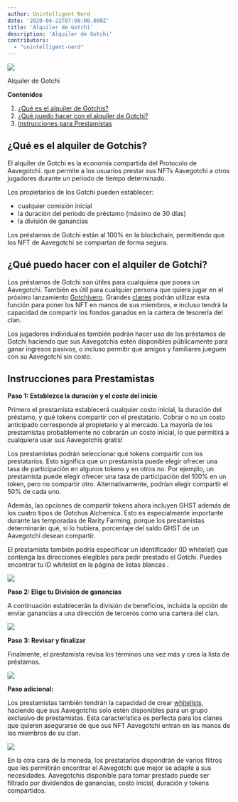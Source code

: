 ```yaml
---
author: Unintelligent Nerd
date: '2020-04-23T07:00:00.000Z'
title: 'Alquiler de Gotchi'
description: 'Alquiler de Gotchi'
contributors:
  - "unintelligent-nerd"
---
```


<div class="headerImageContainer">
<img class="headerImage" src="/gotchi-lending/gotchi-lending.png">
<p class="headerImageText">Alquiler de Gotchi</p>
</div>

<div class="contentsBox">

**Contenidos**

<ol>
<li><a href=#what-is-gotchi-lending->¿Qué es el alquiler de Gotchis?</a></li>
<li><a href=#what-can-i-do-with-gotchi-lending->¿Qué puedo hacer con el alquiler de Gotchi?</a></li>
<li><a href=#instructions-for-lenders>Instrucciones para Prestamistas</a></li>
</ol>

</div>

## ¿Qué es el alquiler de Gotchis?

El alquiler de Gotchi es la economía compartida del Protocolo de Aavegotchi. que permite a los usuarios prestar sus NFTs Aavegotchi a otros jugadores durante un periodo de tiempo determinado.

Los propietarios de los Gotchi pueden establecer:
* cualquier comisión inicial
* la duración del período de préstamo (máximo de 30 días)
* la división de ganancias

Los préstamos de Gotchi están al 100% en la blockchain, permitiendo que los NFT de Aavegotchi se compartan de forma segura.

## ¿Qué puedo hacer con el alquiler de Gotchi?

Los préstamos de Gotchi son útiles para cualquiera que posea un Aavegotchi. También es útil para cualquier persona que quiera jugar en el próximo lanzamiento [Gotchivero](/gotchiverse). Grandes [clanes](/guild) podrán utilizar esta función para poner los NFT en manos de sus miembros, e incluso tendrá la capacidad de compartir los fondos ganados en la cartera de tesorería del clan.

Los jugadores individuales también podrán hacer uso de los préstamos de Gotchi haciendo que sus Aavegotchis estén disponibles públicamente para ganar ingresos pasivos, o incluso permitir que amigos y familiares jueguen con su Aavegotchi sin costo.

## Instrucciones para Prestamistas

**Paso 1: Establezca la duración y el coste del inicio**

Primero el prestamista establecerá cualquier costo inicial, la duración del préstamo, y qué tokens compartir con el prestatario. Cobrar o no un costo anticipado corresponde al propietario y al mercado. La mayoría de los prestamistas probablemente no cobrarán un costo inicial, lo que permitirá a cualquiera usar sus Aavegotchis gratis!

Los prestamistas podrán seleccionar qué tokens compartir con los prestatarios. Esto significa que un prestamista puede elegir ofrecer una tasa de participación en algunos tokens y en otros no. Por ejemplo, un prestamista puede elegir ofrecer una tasa de participación del 100% en un token, pero no compartir otro. Alternativamente, podrían elegir compartir el 50% de cada uno.

Además, las opciones de compartir tokens ahora incluyen GHST además de los cuatro tipos de Gotchus Alchemica. Esto es especialmente importante durante las temporadas de Rarity Farming, porque los prestamistas determinarán qué, si lo hubiera, porcentaje del saldo GHST de un Aavegotchi desean compartir.

El prestamista también podría especificar un identificador (ID whitelist) que contenga las direcciones elegibles para pedir prestado el Gotchi. Puedes encontrar tu ID whitelist en la página de listas blancas [](https://app.aavegotchi.com/whitelists).

<img class="bodyImage" src="/gotchi-lending/gotchi-lending-step-1.png" />

**Paso 2: Elige tu División de ganancias**

A continuación establecerán la división de beneficios, incluida la opción de enviar ganancias a una dirección de terceros como una cartera del clan.

<img class="bodyImage" src="/gotchi-lending/gotchi-lending-step-2.png" />

**Paso 3: Revisar y finalizar**

Finalmente, el prestamista revisa los términos una vez más y crea la lista de préstamos.

<img class="bodyImage" src="/gotchi-lending/gotchi-lending-step-3.png" />

**Paso adicional:**

Los prestamistas también tendrán la capacidad de crear [whitelists](https://app.aavegotchi.com/whitelists), haciendo que sus Aavegotchis solo estén disponibles para un grupo exclusivo de prestamistas. Esta característica es perfecta para los clanes que quieren asegurarse de que sus NFT Aavegotchi entran en las manos de los miembros de su clan.

<img class="bodyImage" src="/gotchi-lending/gotchi-lending-bonus-step.png" />

En la otra cara de la moneda, los prestatarios dispondrán de varios filtros que les permitirán encontrar el Aavegotchi que mejor se adapte a sus necesidades. Aavegotchis disponible para tomar prestado puede ser filtrado por dividendos de ganancias, costo inicial, duración y tokens compartidos.